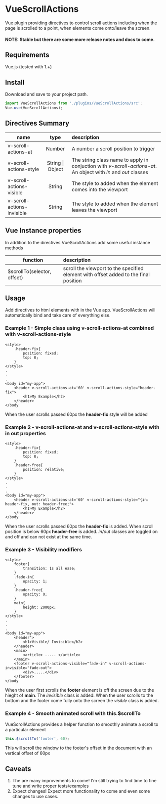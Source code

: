 # VueScrollActions
Vue plugin providing directives to control scroll actions including when the page is scrolled to a point, when elements come onto/leave the screen.

#### NOTE: Stable but there are some more release notes and docs to come.

## Requirements
Vue.js (tested with 1.+)

## Install
Download and save to your project path.

```javascript
import VueScrollActions from './plugins/VueScrollActions/src';
Vue.use(VueScrollActions);
```

## Directives Summary
| name                        | type          | description  |
| --------------------------- |:-------------:|:------------ |
| v-scroll-actions-at         | Number        | A number a scroll position to trigger |
| v-scroll-actions-style      | String &#124; Object    | The string class name to apply in conjuction with *v-scroll-actions-at*. An object with *in* and *out* classes        |
| v-scroll-actions-visible    | String        |  The style to added when the element comes into the viewport |
| v-scroll-actions-invisible  | String        |  The style to added when the element leaves the viewport |

## Vue Instance properties
In addition to the directives VueScrollActions add some useful instance methods

| function                       | description  |
| ------------------------------ |:-------------------------------- |
|   $scrollTo(selector, offset)  |  scroll the viewport to the specified element with offset added to the final position |


## Usage
Add directives to html elements with in the Vue app. VueScrollActions will automatically bind and take care of everything else.

### Example 1 - Simple class using v-scroll-actions-at combined with v-scroll-actions-style
```
<style>
    .header-fix{
        position: fixed;
        top: 0;
    }
</style>
.
.
.
<body id="my-app">
    <header v-scroll-actions-at='60' v-scroll-actions-style="header-fix">
        <h1>My Example</h2>
    </header>
</body
```
When the user scrolls passed 60px the **header-fix** style will be added

### Example 2 - v-scroll-actions-at and v-scroll-actions-style with in out properties
```
<style>
    .header-fix{
        position: fixed;
        top: 0;
    }
    .header-free{
        position: relative;
    }
</style>
.
.
.
<body id="my-app">
    <header v-scroll-actions-at='60' v-scroll-actions-style="{in: header-fix, out: header-free;">
        <h1>My Example</h2>
    </header>
</body
```
When the user scrolls passed 60px the **header-fix** is added. When scroll position is below 60px **header-free** is added. *in/out* classes are toggled on and off and can not exist at the same time.

### Example 3 - Visibility modifiers
```
<style>
    footer{
        transition: 1s all ease;
    }
    .fade-in{
        opacity: 1;
    }
    .header-free{
        opacity: 0;
    }
    main{
        height: 2000px;
    }
</style>
.
.
.
<body id="my-app">
    <header">
        <h1>Visible/ Invisible</h2>
    </header>
    <main>
        <article> ..... </article>
    </main>
    <footer v-scroll-actions-visible="fade-in" v-scroll-actions-invisible="fade-out">
        <div>.....</div>
    </footer>
</body
```
When the user first scrolls the **footer** element is off the screen due to the hieght of **main**. The *invisible* class is added. When the user scrolls to the bottom and the footer come fully onto the screen the *visible* class is added.

### Example 4 - Smooth animated scroll with this.$scrollTo
VueScrollActions provides a helper function to smoothly animate a scroll to a particular element

```javascript
this.$scrollTo('footer', 60);
```
This will scroll the window to the footer's offset in the document with an vertical offset of 60px

## Caveats
1. The are many improvements to come! I'm still trying to find time to fine tune and write proper tests/examples
2. Expect changes! Expect more functionality to come and even some changes to use cases.
